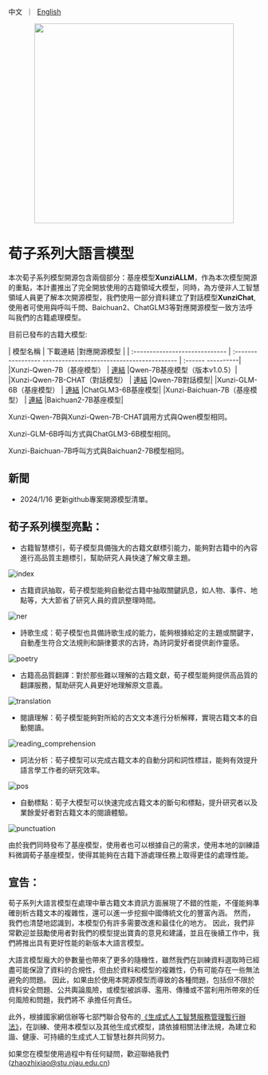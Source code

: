 <p align="left">
     中文&nbsp ｜ &nbsp<a href="./README_en.md">English</a>
</p>
<div align="center">
   <img src="./web/荀子logonew.png" width="400"/>
</div>

# 荀子系列大語言模型

本次荀子系列模型開源包含兩個部分：基座模型**XunziALLM**，作為本次模型開源的重點，本計畫推出了完全開放使用的古籍領域大模型，同時，為方便非人工智慧 領域人員更了解本次開源模型，我們使用一部分資料建立了對話模型**XunziChat**,使用者可使用與呼叫千問、Baichuan2、ChatGLM3等對應開源模型一致方法呼叫我們的古籍處理模型。

目前已發布的古籍大模型:

| 模型名稱 | 下載連結 |對應開源模型 |
| :----------------------------- | :----------------- ------------------------------------------ | :------ ----------|
|Xunzi-Qwen-7B（基座模型） | [連結](https://modelscope.cn/models/Xunzillm4cc/Xunzi-Qwen) |Qwen-7B基座模型（版本v1.0.5）|
|Xunzi-Qwen-7B-CHAT（對話模型） | [連結](https://modelscope.cn/models/Xunzillm4cc/Xunzi-Qwen-Chat) |Qwen-7B對話模型|
|Xunzi-GLM-6B（基座模型） | [連結](https://modelscope.cn/models/Xunzillm4cc/Xunzi-GLM) |ChatGLM3-6B基座模型|
|Xunzi-Baichuan-7B（基座模型） | [連結](https://modelscope.cn/models/Xunzillm4cc/Xunzi-Baichuan) |Baichuan2-7B基座模型|

Xunzi-Qwen-7B與Xunzi-Qwen-7B-CHAT調用方式與Qwen模型相同。

Xunzi-GLM-6B呼叫方式與ChatGLM3-6B模型相同。

Xunzi-Baichuan-7B呼叫方式與Baichuan2-7B模型相同。

## 新聞
- 2024/1/16 更新github專案開源模型清單。

## 荀子系列模型亮點：

* 古籍智慧標引，荀子模型具備強大的古籍文獻標引能力，能夠對古籍中的內容進行高品質主題標引，幫助研究人員快速了解文章主題。

![index](./examples/index.png)
* 古籍資訊抽取，荀子模型能夠自動從古籍中抽取關鍵訊息，如人物、事件、地點等，大大節省了研究人員的資訊整理時間。

![ner](./examples/ner.png)
* 詩歌生成：荀子模型也具備詩歌生成的能力，能夠根據給定的主題或關鍵字，自動產生符合文法規則和韻律要求的古詩，為詩詞愛好者提供創作靈感。

![poetry](./examples/poetry.png)
* 古籍高品質翻譯：對於那些難以理解的古籍文獻，荀子模型能夠提供高品質的翻譯服務，幫助研究人員更好地理解原文意義。

![translation](./examples/translation.png)
* 閱讀理解：荀子模型能夠對所給的古文文本進行分析解釋，實現古籍文本的自動閱讀。

![reading_comprehension](./examples/reading_comprehension.png)
* 詞法分析：荀子模型可以完成古籍文本的自動分詞和詞性標註，能夠有效提升語言學工作者的研究效率。

![pos](./examples/pos.png)
* 自動標點：荀子大模型可以快速完成古籍文本的斷句和標點，提升研究者以及業餘愛好者對古籍文本的閱讀體驗。

![punctuation](./examples/punctuation.png)

由於我們同時發布了基座模型，使用者也可以根據自己的需求，使用本地的訓練語料微調荀子基座模型，使得其能夠在古籍下游處理任務上取得更佳的處理性能。

## 宣告：

荀子系列大語言模型在處理中華古籍文本資訊方面展現了不錯的性能，不僅能夠準確剖析古籍文本的複雜性，還可以進一步挖掘中國傳統文化的豐富內涵。 然而，我們也清楚地認識到，本模型仍有許多需要改進和最佳化的地方。 因此，我們非常歡迎並鼓勵使用者對我們的模型提出寶貴的意見和建議，並且在後續工作中，我們將推出具有更好性能的新版本大語言模型。

大語言模型龐大的參數量也帶來了更多的隨機性，雖然我們在訓練資料選取時已經盡可能保證了資料的合規性，但由於資料和模型的複雜性，仍有可能存在一些無法避免的問題。 因此，如果由於使用本開源模型而導致的各種問題，包括但不限於資料安全問題、公共輿論風險，或模型被誤導、濫用、傳播或不當利用所帶來的任何風險和問題，我們將不 承擔任何責任。

此外，根據國家網信辦等七部門聯合發布的[《生成式人工智慧服務管理暫行辦法》](http://www.cac.gov.cn/2023-07/13/c_1690898327029107.htm)，在訓練、使用本模型以及其他生成式模型，請依據相關法律法規，為建立和諧、健康、可持續的生成式人工智慧社群共同努力。

如果您在模型使用過程中有任何疑問，歡迎聯絡我們(zhaozhixiao@stu.njau.edu.cn)
